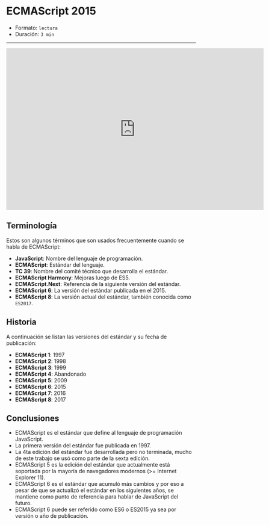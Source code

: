 # ECMAScript 2015

* Formato: `lectura`
* Duración: `3 min`

***

<iframe src="https://goo.gl/DNc73K" frameborder="0" width="684" height="430"
allowfullscreen="true" mozallowfullscreen="true" webkitallowfullscreen="true">
</iframe>

## Terminología

Estos son algunos términos que son usados frecuentemente cuando se habla de
ECMAScript:

* **JavaScript**: Nombre del lenguaje de programación.
* **ECMAScript**: Estándar del lenguaje.
* **TC 39**: Nombre del comité técnico que desarrolla el estándar.
* **ECMAScript Harmony**: Mejoras luego de ES5.
* **ECMAScript.Next**: Referencia de la siguiente versión del estándar.
* **ECMAScript 6**: La versión del estándar publicada en el 2015.
* **ECMAScript 8**: La versión actual del estándar, también conocida como
  `ES2017`.

## Historia

A continuación se listan las versiones del estándar y su fecha de publicación:

* **ECMAScript 1**: 1997
* **ECMAScript 2**: 1998
* **ECMAScript 3**: 1999
* **ECMAScript 4**: Abandonado
* **ECMAScript 5**: 2009
* **ECMAScript 6**: 2015
* **ECMAScript 7**: 2016
* **ECMAScript 8**: 2017

## Conclusiones

* ECMAScript es el estándar que define al lenguaje de programación JavaScript.
* La primera versión del estándar fue publicada en 1997.
* La 4ta edición del estándar fue desarrollada pero no terminada, mucho de este
  trabajo se usó como parte de la sexta edición.
* ECMAScript 5 es la edición del estándar que actualmente está soportada por la
  mayoría de navegadores modernos (>= Internet Explorer 11).
* ECMAScript 6 es el estándar que acumuló más cambios y por eso a pesar de que
  se actualizó el estándar en los siguientes años, se mantiene como punto de
  referencia para hablar de JavaScript del futuro.
* ECMAScript 6 puede ser referido como ES6 o ES2015 ya sea por versión o año de
  publicación.
